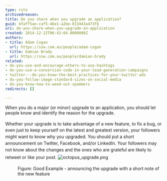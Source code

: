 ```yaml
---
type: rule
archivedreason: 
title: Do you share when you upgrade an application?
guid: 4faff5ae-caf5-46e1-a2be-013443a473fb
uri: do-you-share-when-you-upgrade-an-application
created: 2014-12-22T06:43:04.0000000Z
authors:
- title: Adam Cogan
  url: https://ssw.com.au/people/adam-cogan
- title: Damian Brady
  url: https://ssw.com.au/people/damian-brady
related:
- do-you-use-and-encourage-others-to-use-hashtags
- do-you-use-a-conversion-code-in-your-lead-generation-campaigns
- twitter---do-you-know-the-best-practices-for-your-twitter-ads
- do-you-follow-image-standard-sizes-on-social-media
- do-you-know-how-to-weed-out-spammers
redirects: []

---
```



When you do a major (or minor)&#160;upgrade to an&#160;application, you should let people know and identify the reason for the upgrade.
<br><excerpt class='endintro'></excerpt><br>
<span style="line-height&#58;20.7999992370605px;">Whether your upgrade is to take advantage of a new feature, to fix a bug, or even just to keep yourself on the latest and greatest version, your followers might&#160;want to know why you upgraded. You&#160;should put&#160;a short announcement on Twitter,&#160;Facebook, and/or LinkedIn. Your followers may not know about the changes and&#160;</span><span style="line-height&#58;20.7999992370605px;">the </span>
<span style="line-height&#58;20.7999992370605px;">ones who </span>
<span style="line-height&#58;20.7999992370605px;">are grateful are likely to retweet or like your post.</span>
​<img src="/Communication/RulesToBetterSocialNetworking/PublishingImages/octopus_upgrade.png" alt="octopus_upgrade.png" style="margin&#58;5px;" />
<dd class="ssw15-rteElement-FigureGood">Figure&#58; Good Example - announcing the upgrade with a short note of the new feature</dd>



